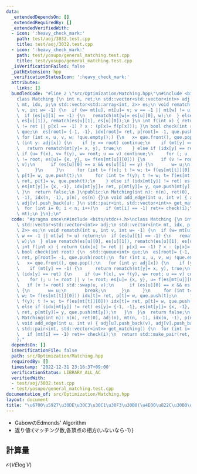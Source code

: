```yaml
---
data:
  _extendedDependsOn: []
  _extendedRequiredBy: []
  _extendedVerifiedWith:
  - icon: ':heavy_check_mark:'
    path: test/aoj/3032.test.cpp
    title: test/aoj/3032.test.cpp
  - icon: ':heavy_check_mark:'
    path: test/yosupo/general_matching.test.cpp
    title: test/yosupo/general_matching.test.cpp
  _isVerificationFailed: false
  _pathExtension: hpp
  _verificationStatusIcon: ':heavy_check_mark:'
  attributes:
    links: []
  bundledCode: "#line 2 \"src/Optimization/Matching.hpp\"\n#include <bits/stdc++.h>\n\
    class Matching {\n int n, ret;\n std::vector<std::vector<int>> adj;\n std::vector<int>\
    \ mt, idx, p;\n std::vector<std::array<int, 2>> es;\n void rematch(int u, int\
    \ v, int w= -1) {\n  if (w= mt[u], mt[u]= v; w == -1 || mt[w] != u) return;\n\
    \  if (es[u][1] == -1) {\n   rematch(mt[w]= es[u][0], w);\n  } else rematch(es[u][0],\
    \ es[u][1]), rematch(es[u][1], es[u][0]);\n }\n int f(int x) { return (idx[x]\
    \ != ret || p[x] == -1) ? x : (p[x]= f(p[x])); }\n bool check(int root) {\n  std::queue<int>\
    \ que;\n  es[root]= {-1, -1}, idx[root]= ret, p[root]= -1, que.push(root);\n \
    \ for (int x, u, v, w; !que.empty();) {\n   x= que.front(), que.pop();\n   for\
    \ (int y: adj[x]) {\n    if (y == root) continue;\n    if (mt[y] == -1) {\n  \
    \   return rematch(mt[y]= x, y), true;\n    } else if (idx[y] == ret) {\n    \
    \ if (u= f(x), v= f(y), w= root; u == v) continue;\n     for (; u != root || v\
    \ != root; es[u]= {x, y}, u= f(es[mt[u]][0])) {\n      if (v != root) std::swap(u,\
    \ v);\n      if (es[u][0] == x && es[u][1] == y) {\n       w= u;\n       break;\n\
    \      }\n     }\n     for (int t= f(x); t != w; t= f(es[mt[t]][0])) idx[t]= ret,\
    \ p[t]= w, que.push(t);\n     for (int t= f(y); t != w; t= f(es[mt[t]][0])) idx[t]=\
    \ ret, p[t]= w, que.push(t);\n    } else if (idx[mt[y]] != ret) es[y]= {-1, -1},\
    \ es[mt[y]]= {x, -1}, idx[mt[y]]= ret, p[mt[y]]= y, que.push(mt[y]);\n   }\n \
    \ }\n  return false;\n }\npublic:\n Matching(int n): n(n), ret(0), adj(n), mt(n,\
    \ -1), idx(n, -1), p(n), es(n) {}\n void add_edge(int u, int v) { adj[u].push_back(v),\
    \ adj[v].push_back(u); }\n std::pair<int, std::vector<int>> get_matching() {\n\
    \  for (int i= 0; i < n; i++)\n   if (mt[i] == -1) ret+= check(i);\n  return std::make_pair(ret,\
    \ mt);\n }\n};\n"
  code: "#pragma once\n#include <bits/stdc++.h>\nclass Matching {\n int n, ret;\n\
    \ std::vector<std::vector<int>> adj;\n std::vector<int> mt, idx, p;\n std::vector<std::array<int,\
    \ 2>> es;\n void rematch(int u, int v, int w= -1) {\n  if (w= mt[u], mt[u]= v;\
    \ w == -1 || mt[w] != u) return;\n  if (es[u][1] == -1) {\n   rematch(mt[w]= es[u][0],\
    \ w);\n  } else rematch(es[u][0], es[u][1]), rematch(es[u][1], es[u][0]);\n }\n\
    \ int f(int x) { return (idx[x] != ret || p[x] == -1) ? x : (p[x]= f(p[x])); }\n\
    \ bool check(int root) {\n  std::queue<int> que;\n  es[root]= {-1, -1}, idx[root]=\
    \ ret, p[root]= -1, que.push(root);\n  for (int x, u, v, w; !que.empty();) {\n\
    \   x= que.front(), que.pop();\n   for (int y: adj[x]) {\n    if (y == root) continue;\n\
    \    if (mt[y] == -1) {\n     return rematch(mt[y]= x, y), true;\n    } else if\
    \ (idx[y] == ret) {\n     if (u= f(x), v= f(y), w= root; u == v) continue;\n \
    \    for (; u != root || v != root; es[u]= {x, y}, u= f(es[mt[u]][0])) {\n   \
    \   if (v != root) std::swap(u, v);\n      if (es[u][0] == x && es[u][1] == y)\
    \ {\n       w= u;\n       break;\n      }\n     }\n     for (int t= f(x); t !=\
    \ w; t= f(es[mt[t]][0])) idx[t]= ret, p[t]= w, que.push(t);\n     for (int t=\
    \ f(y); t != w; t= f(es[mt[t]][0])) idx[t]= ret, p[t]= w, que.push(t);\n    }\
    \ else if (idx[mt[y]] != ret) es[y]= {-1, -1}, es[mt[y]]= {x, -1}, idx[mt[y]]=\
    \ ret, p[mt[y]]= y, que.push(mt[y]);\n   }\n  }\n  return false;\n }\npublic:\n\
    \ Matching(int n): n(n), ret(0), adj(n), mt(n, -1), idx(n, -1), p(n), es(n) {}\n\
    \ void add_edge(int u, int v) { adj[u].push_back(v), adj[v].push_back(u); }\n\
    \ std::pair<int, std::vector<int>> get_matching() {\n  for (int i= 0; i < n; i++)\n\
    \   if (mt[i] == -1) ret+= check(i);\n  return std::make_pair(ret, mt);\n }\n\
    };"
  dependsOn: []
  isVerificationFile: false
  path: src/Optimization/Matching.hpp
  requiredBy: []
  timestamp: '2022-12-31 23:16:37+09:00'
  verificationStatus: LIBRARY_ALL_AC
  verifiedWith:
  - test/aoj/3032.test.cpp
  - test/yosupo/general_matching.test.cpp
documentation_of: src/Optimization/Matching.hpp
layout: document
title: "\u6700\u5927\u30DE\u30C3\u30C1\u30F3\u30B0(\u4E00\u822C\u30B0\u30E9\u30D5)"
---
```

 *  GabowのEdmonds' Algorithm
 *  返り値:{マッチング数,各頂点の相方(いないなら-1）}
## 計算量
$\mathcal{O}(VE \log V)$